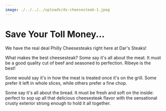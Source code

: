 ```yaml
---
image: ./../../../uploads/ds-cheesesteak-1.jpeg
---
```

# Save Your Toll Money...

We have the real deal Philly Cheesesteaks right here at Dar's Steaks!  
  

What makes the best cheesesteak?  Some say it's all about the meat.  It must be a good quality cut of beef and seasoned to perfection.  Ribeye is the best!  
  
Some would say it's in how the meat is treated once it's on the grill.  Some prefer it left in whole slices, while others prefer a fine chop.  
  
Some say it's all about the bread.  It must be fresh and soft on the inside: perfect to sop up all that delicious cheesesteak flavor with the sensational crusty exterior strong enough to hold it all together.



